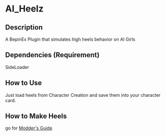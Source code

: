 # AI_Heelz
## Description
A BepinEx Plugin that simulates high heels behavior on AI Girls
## Dependencies (Requirement)
SideLoader
## How to Use
Just load heels from Character Creation and save them into your character card.
## How to Make Heels
go for [Modder's Guide](https://github.com/hooh-hooah/AI_Heelz/blob/master/MODDERS.md)
